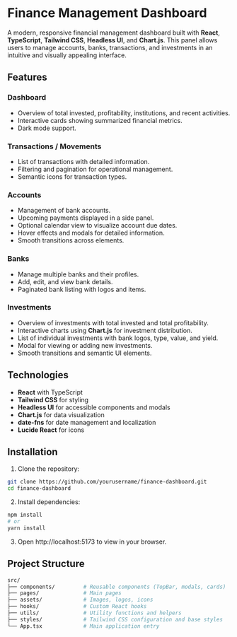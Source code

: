 # Finance Management Dashboard

A modern, responsive financial management dashboard built with **React**, **TypeScript**, **Tailwind CSS**, **Headless UI**, and **Chart.js**. This panel allows users to manage accounts, banks, transactions, and investments in an intuitive and visually appealing interface.

## Features

### Dashboard
- Overview of total invested, profitability, institutions, and recent activities.
- Interactive cards showing summarized financial metrics.
- Dark mode support.

### Transactions / Movements
- List of transactions with detailed information.
- Filtering and pagination for operational management.
- Semantic icons for transaction types.

### Accounts
- Management of bank accounts.
- Upcoming payments displayed in a side panel.
- Optional calendar view to visualize account due dates.
- Hover effects and modals for detailed information.
- Smooth transitions across elements.

### Banks
- Manage multiple banks and their profiles.
- Add, edit, and view bank details.
- Paginated bank listing with logos and items.

### Investments
- Overview of investments with total invested and total profitability.
- Interactive charts using **Chart.js** for investment distribution.
- List of individual investments with bank logos, type, value, and yield.
- Modal for viewing or adding new investments.
- Smooth transitions and semantic UI elements.

## Technologies

- **React** with TypeScript
- **Tailwind CSS** for styling
- **Headless UI** for accessible components and modals
- **Chart.js** for data visualization
- **date-fns** for date management and localization
- **Lucide React** for icons

## Installation

1. Clone the repository:

```bash
git clone https://github.com/yourusername/finance-dashboard.git
cd finance-dashboard
```

2. Install dependencies:
```bash
npm install
# or
yarn install
```

3. Open http://localhost:5173 to view in your browser.

## Project Structure

```bash
src/
├── components/         # Reusable components (TopBar, modals, cards)
├── pages/              # Main pages
├── assets/             # Images, logos, icons
├── hooks/              # Custom React hooks
├── utils/              # Utility functions and helpers
├── styles/             # Tailwind CSS configuration and base styles
└── App.tsx             # Main application entry
```
